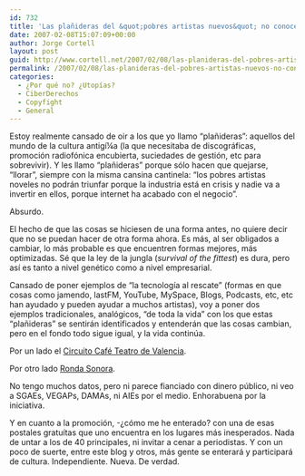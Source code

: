 ```yaml
---
id: 732
title: 'Las plañideras del &quot;pobres artistas nuevos&quot; no conocen esto'
date: 2007-02-08T15:07:09+00:00
author: Jorge Cortell
layout: post
guid: http://www.cortell.net/2007/02/08/las-planideras-del-pobres-artistas-nuevos-no-conocen-esto/
permalink: /2007/02/08/las-planideras-del-pobres-artistas-nuevos-no-conocen-esto/
categories:
  - ¿Por qué no? ¿Utopías?
  - CiberDerechos
  - Copyfight
  - General
---
```

Estoy realmente cansado de oir a los que yo llamo &#8220;plañideras&#8221;: aquellos del mundo de la cultura antigí¼a (la que necesitaba de discográficas, promoción radiofónica encubierta, suciedades de gestión, etc para sobrevivir). Y les llamo &#8220;plañideras&#8221; porque sólo hacen que quejarse, &#8220;llorar&#8221;, siempre con la misma cansina cantinela: &#8220;los pobres artistas noveles no podrán triunfar porque la industria está en crisis y nadie va a invertir en ellos, porque internet ha acabado con el negocio&#8221;.

Absurdo.

El hecho de que las cosas se hiciesen de una forma antes, no quiere decir que no se puedan hacer de otra forma ahora. Es más, al ser obligados a cambiar, lo más probable es que encuentren formas mejores, más optimizadas. Sé que la ley de la jungla (_survival of the fittest_) es dura, pero así­ es tanto a nivel genético como a nivel empresarial.

Cansado de poner ejemplos de &#8220;la tecnologí­a al rescate&#8221; (formas en que cosas como jamendo, lastFM, YouTube, MySpace, Blogs, Podcasts, etc, etc han ayudado y pueden ayudar a muchos artistas), voy a poner dos ejemplos tradicionales, analógicos, &#8220;de toda la vida&#8221; con los que estas &#8220;plañideras&#8221; se sentirán identificados y entenderán que las cosas cambian, pero en el fondo todo sigue igual, y la vida continúa.

Por un lado el <a target="_blank" title="Circuito Café Teatro" href="http://www.circuitocafeteatro.com/Inicio/tabid/36/Default.aspx">Circuito Café Teatro de Valencia</a>.

Por otro lado <a target="_blank" title="Ronda Sonora" href="http://rondasonora.k25.net/">Ronda Sonora</a>.

No tengo muchos datos, pero ni parece fianciado con dinero público, ni veo a SGAEs, VEGAPs, DAMAs, ni AIEs por el medio. Enhorabuena por la iniciativa.

Y en cuanto a la promoción, -¿cómo me he enterado? con una de esas postales gratuí­tas que uno encuentra en los lugares más inesperados. Nada de untar a los de 40 principales, ni invitar a cenar a periodistas. Y con un poco de suerte, entre este blog y otros, más gente se enterará y participará de cultura. Independiente. Nueva. De verdad.